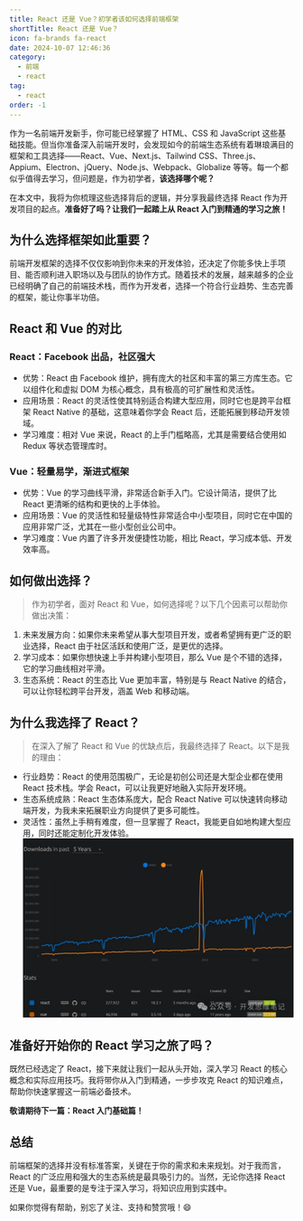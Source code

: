 ```yaml
---
title: React 还是 Vue？初学者该如何选择前端框架
shortTitle: React 还是 Vue？
icon: fa-brands fa-react
date: 2024-10-07 12:46:36
category:
  - 前端
  - react
tag:
  - react
order: -1
---
```


作为一名前端开发新手，你可能已经掌握了 HTML、CSS 和 JavaScript 这些基础技能。但当你准备深入前端开发时，会发现如今的前端生态系统有着琳琅满目的框架和工具选择——React、Vue、Next.js、Tailwind CSS、Three.js、Appium、Electron、jQuery、Node.js、Webpack、Globalize 等等。每一个都似乎值得去学习，但问题是，作为初学者，**该选择哪个呢？**

在本文中，我将为你梳理这些选择背后的逻辑，并分享我最终选择 React 作为开发项目的起点。**准备好了吗？让我们一起踏上从 React 入门到精通的学习之旅！**

## 为什么选择框架如此重要？
前端开发框架的选择不仅仅影响到你未来的开发体验，还决定了你能多快上手项目、能否顺利进入职场以及与团队的协作方式。随着技术的发展，越来越多的企业已经明确了自己的前端技术栈，而作为开发者，选择一个符合行业趋势、生态完善的框架，能让你事半功倍。

## React 和 Vue 的对比
### React：Facebook 出品，社区强大
- 优势：React 由 Facebook 维护，拥有庞大的社区和丰富的第三方库生态。它以组件化和虚拟 DOM 为核心概念，具有极高的可扩展性和灵活性。
- 应用场景：React 的灵活性使其特别适合构建大型应用，同时它也是跨平台框架 React Native 的基础，这意味着你学会 React 后，还能拓展到移动开发领域。
- 学习难度：相对 Vue 来说，React 的上手门槛略高，尤其是需要结合使用如 Redux 等状态管理库时。

### Vue：轻量易学，渐进式框架
- 优势：Vue 的学习曲线平滑，非常适合新手入门。它设计简洁，提供了比 React 更清晰的结构和更快的上手体验。
- 应用场景：Vue 的灵活性和轻量级特性非常适合中小型项目，同时它在中国的应用非常广泛，尤其在一些小型创业公司中。
- 学习难度：Vue 内置了许多开发便捷性功能，相比 React，学习成本低、开发效率高。

## 如何做出选择？
> 作为初学者，面对 React 和 Vue，如何选择呢？以下几个因素可以帮助你做出决策：

1. 未来发展方向：如果你未来希望从事大型项目开发，或者希望拥有更广泛的职业选择，React 由于社区活跃和使用广泛，是更优的选择。
1. 学习成本：如果你想快速上手并构建小型项目，那么 Vue 是个不错的选择，它的学习曲线相对平滑。
1. 生态系统：React 的生态比 Vue 更加丰富，特别是与 React Native 的结合，可以让你轻松跨平台开发，涵盖 Web 和移动端。

## 为什么我选择了 React？
> 在深入了解了 React 和 Vue 的优缺点后，我最终选择了 React。以下是我的理由：
- 行业趋势：React 的使用范围极广，无论是初创公司还是大型企业都在使用 React 技术栈。学会 React，可以让我更好地融入实际开发环境。
- 生态系统成熟：React 生态体系庞大，配合 React Native 可以快速转向移动端开发，为我未来拓展职业方向提供了更多可能性。
- 灵活性：虽然上手稍有难度，但一旦掌握了 React，我能更自如地构建大型应用，同时还能定制化开发体验。
![npm react vue](npm-react-vue.png)

## 准备好开始你的 React 学习之旅了吗？
既然已经选定了 React，接下来就让我们一起从头开始，深入学习 React 的核心概念和实际应用技巧。我将带你从入门到精通，一步步攻克 React 的知识难点，帮助你快速掌握这一前端必备技术。

**敬请期待下一篇：React 入门基础篇！**

## 总结
前端框架的选择并没有标准答案，关键在于你的需求和未来规划。对于我而言，React 的广泛应用和强大的生态系统是最具吸引力的。当然，无论你选择 React 还是 Vue，最重要的是专注于深入学习，将知识应用到实践中。

如果你觉得有帮助，别忘了关注、支持和赞赏哦！😄